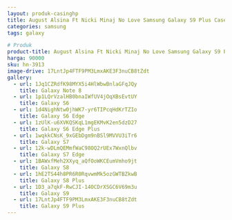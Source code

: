 ```yaml
---
layout: produk-casinghp
title: August Alsina Ft Nicki Minaj No Love Samsung Galaxy S9 Plus Case
categories: samsung
tags: galaxy

# Produk
product-title: August Alsina Ft Nicki Minaj No Love Samsung Galaxy S9 Plus Case
harga: 90000
sku: hn-3913
image-drive: 17LntJp4FTF9PM3LmxAKE3F3nuCB8tZdt
gallery:
  - url: 1Jq1CZRdfK98MYX5i4HlWbwBnlaGFqJQy
    title: Galaxy Note 8
  - url: 1p1LQrVzalHB0bnaIWfUV4jOqXBsEvtUY
    title: Galaxy S6
  - url: 1d4NighNtw0jhWK7-yr6TIPcqHdKrTZIo
    title: Galaxy S6 Edge
  - url: 1zUlK-u6XVKQSKqL1mgEKMvK2en5dzD27
    title: Galaxy S6 Edge Plus
  - url: 1wqkkCNsK_9xGEbDgm9nBSl9MVVU3iTr6
    title: Galaxy S7
  - url: 12k-wDLmQEMmfWaC98OQ2rUEx7WxnQlbv
    title: Galaxy S7 Edge
  - url: 1BAWxfMeh2XXyq_aQfOoWKCEumVmho9jt
    title: Galaxy S8
  - url: 1hE2TS44h8PR6R0RqvwmMk5ozGWTBZkwB
    title: Galaxy S8 Plus
  - url: 1D3_a7qkF-RwCJI-14OCDrXSGC6V69m3u
    title: Galaxy S9
  - url: 17LntJp4FTF9PM3LmxAKE3F3nuCB8tZdt
    title: Galaxy S9 Plus
---
```

